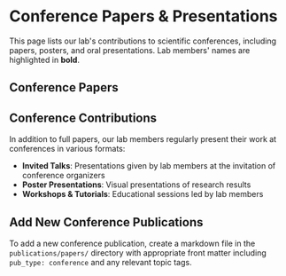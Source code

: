 # Conference Papers & Presentations

This page lists our lab's contributions to scientific conferences, including papers, posters, and oral presentations. Lab members' names are highlighted in **bold**.

<!-- Conference publications are automatically populated based on the pub_type tag -->
<!-- Each publication file should have pub_type: conference in its front matter -->

## Conference Papers

<!-- material/tags { include: [pub_type=conference] } -->

## Conference Contributions

In addition to full papers, our lab members regularly present their work at conferences in various formats:

- **Invited Talks**: Presentations given by lab members at the invitation of conference organizers
- **Poster Presentations**: Visual presentations of research results
- **Workshops & Tutorials**: Educational sessions led by lab members

## Add New Conference Publications

To add a new conference publication, create a markdown file in the `publications/papers/` directory with appropriate front matter including `pub_type: conference` and any relevant topic tags.
